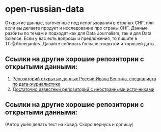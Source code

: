 # open-russian-data
Открытие данные, заточенные под использования в странах СНГ, или если вы делаете продукт и исследование про страны СНГ. Данные разбиты по темам и подходят как для Data Journalism, так и для Data Science. Если у вас есть вопросы и предложения, то пишите в ТГ:@Abnegantes. Давайте собирать больше открытой и хорошей даты.

Ссылки на другие хорошие репозитории с открытыми данными:
-----------------------------------
1) [Репозиторий открытых данных России Ивана Бегтина, специалиста по дата-журналистике](https://github.com/infoculture/awesome-opendata-rus)
2) [Достаточно известный репозиторий с иностранными источниками](https://github.com/awesomedata/awesome-public-datasets)


Ссылки на другие хорошие репозитории с открытыми данными:
-----------------------------------
(Автор ушёл делать тест на ковид. Скоро вернусь и допишу)

